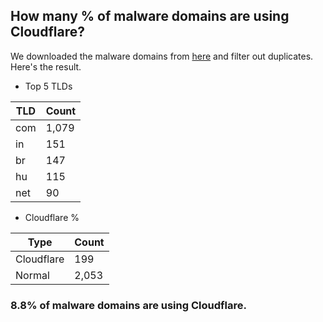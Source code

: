 ## How many % of malware domains are using Cloudflare?


We downloaded the malware domains from [here](https://urlhaus.abuse.ch) and filter out duplicates.
Here's the result.


[//]: # (start replacement)


- Top 5 TLDs

| TLD | Count |
| --- | --- |
| com | 1,079 |
| in | 151 |
| br | 147 |
| hu | 115 |
| net | 90 |


- Cloudflare %

| Type | Count |
| --- | --- |
| Cloudflare | 199 |
| Normal | 2,053 |


### 8.8% of malware domains are using Cloudflare.